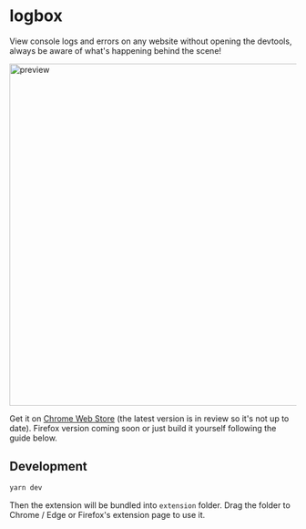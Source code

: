 # logbox

View console logs and errors on any website without opening the devtools, always be aware of what's happening behind the scene!


<img src="https://user-images.githubusercontent.com/8784712/90719401-e4f77700-e2e6-11ea-87f0-cf43b0c974cf.png" width="600" alt="preview">


Get it on [Chrome Web Store](https://chrome.google.com/webstore/detail/logbox/cokkmeolkbchogcadikakhldbhhhichm?hl=zh-CN&authuser=0) (the latest version is in review so it's not up to date). Firefox version coming soon or just build it yourself following the guide below.

## Development

```bash
yarn dev
```

Then the extension will be bundled into `extension` folder. Drag the folder to Chrome / Edge or Firefox's extension page to use it.
